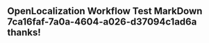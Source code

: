 <properties
ms.topic="hero-topic"
ms.test1="hero-topic"
ms.test2="test"/>


## OpenLocalization Workflow Test MarkDown 7ca16faf-7a0a-4604-a026-d37094c1ad6a thanks!



<!--HONumber=Jul16_HO4-->


